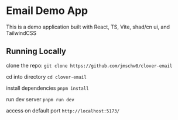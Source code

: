 # Email Demo App

This is a demo application built with React, TS, Vite, shad/cn ui, and TailwindCSS

## Running Locally

clone the repo: `git clone https://github.com/jmschw8/clover-email`

cd into directory `cd clover-email`

install dependencies `pnpm install`

run dev server `pnpm run dev`

access on default port `http://localhost:5173/`
